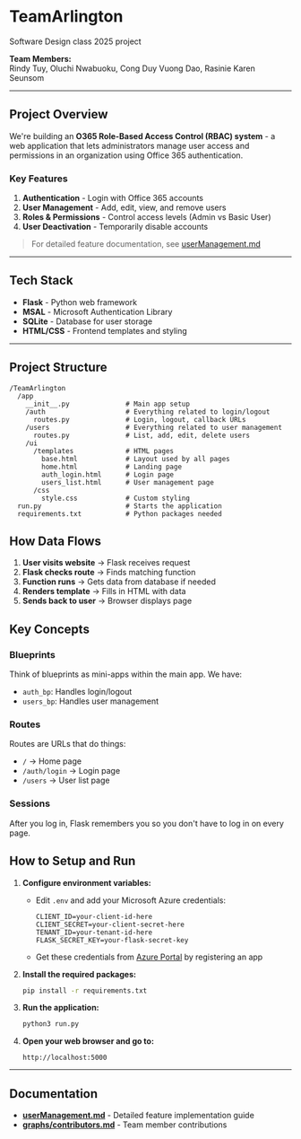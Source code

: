 # TeamArlington
Software Design class 2025 project 

**Team Members:**  
Rindy Tuy, Oluchi Nwabuoku, Cong Duy Vuong Dao, Rasinie Karen Seunsom

---

## Project Overview

We're building an **O365 Role-Based Access Control (RBAC) system** - a web application that lets administrators manage user access and permissions in an organization using Office 365 authentication.

### Key Features
1. **Authentication** - Login with Office 365 accounts
2. **User Management** - Add, edit, view, and remove users
3. **Roles & Permissions** - Control access levels (Admin vs Basic User)
4. **User Deactivation** - Temporarily disable accounts

> For detailed feature documentation, see [userManagement.md](userManagement.md)

---

## Tech Stack

- **Flask** - Python web framework
- **MSAL** - Microsoft Authentication Library
- **SQLite** - Database for user storage
- **HTML/CSS** - Frontend templates and styling

---

## Project Structure

```
/TeamArlington
  /app
    __init__.py              # Main app setup
    /auth                    # Everything related to login/logout
      routes.py              # Login, logout, callback URLs
    /users                   # Everything related to user management
      routes.py              # List, add, edit, delete users
    /ui
      /templates             # HTML pages
        base.html            # Layout used by all pages
        home.html            # Landing page
        auth_login.html      # Login page
        users_list.html      # User management page
      /css
        style.css            # Custom styling
  run.py                     # Starts the application
  requirements.txt           # Python packages needed
```

## How Data Flows

1. **User visits website** → Flask receives request
2. **Flask checks route** → Finds matching function
3. **Function runs** → Gets data from database if needed
4. **Renders template** → Fills in HTML with data
5. **Sends back to user** → Browser displays page

## Key Concepts

### Blueprints
Think of blueprints as mini-apps within the main app. We have:
- `auth_bp`: Handles login/logout
- `users_bp`: Handles user management

### Routes
Routes are URLs that do things:
- `/` → Home page
- `/auth/login` → Login page
- `/users` → User list page

### Sessions
After you log in, Flask remembers you so you don't have to log in on every page.

## How to Setup and Run

1. **Configure environment variables:**
   - Edit `.env` and add your Microsoft Azure credentials:
     ```
     CLIENT_ID=your-client-id-here
     CLIENT_SECRET=your-client-secret-here
     TENANT_ID=your-tenant-id-here
     FLASK_SECRET_KEY=your-flask-secret-key
     ```
   - Get these credentials from [Azure Portal](https://portal.azure.com) by registering an app

2. **Install the required packages:**
   ```bash
   pip install -r requirements.txt
   ```

3. **Run the application:**
   ```bash
   python3 run.py
   ```

4. **Open your web browser and go to:**
   ```
   http://localhost:5000
   ```

---

## Documentation

- **[userManagement.md](userManagement.md)** - Detailed feature implementation guide
- **[graphs/contributors.md](graphs/contributors.md)** - Team member contributions
